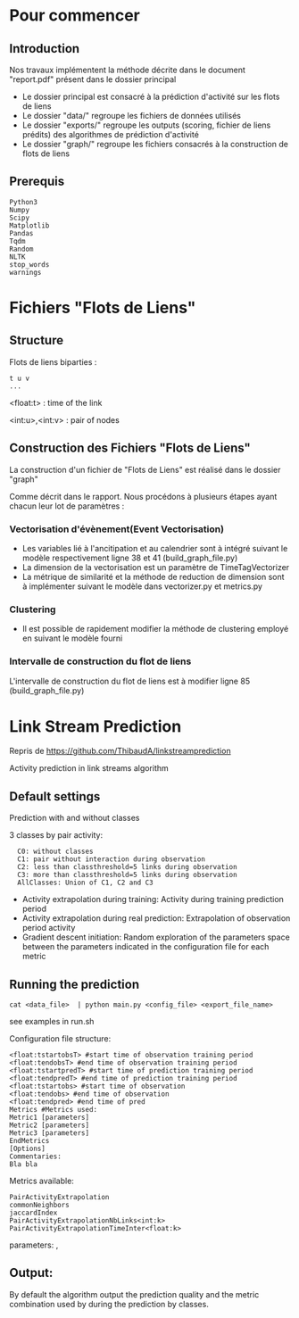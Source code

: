 # Pour commencer

## Introduction

Nos travaux implémentent la méthode décrite dans le document "report.pdf" présent dans le dossier principal

- Le dossier principal est consacré à la prédiction d'activité sur les flots de liens
- Le dossier "data/" regroupe les fichiers de données utilisés
- Le dossier "exports/" regroupe les outputs (scoring, fichier de liens prédits) des algorithmes de prédiction d'activité
- Le dossier "graph/" regroupe les fichiers consacrés à la construction de flots de liens

## Prerequis

```
Python3
Numpy
Scipy
Matplotlib
Pandas
Tqdm
Random
NLTK
stop_words
warnings
```

# Fichiers "Flots de Liens"

## Structure

Flots de liens biparties :

```
t u v
...
```

\<float:t\> : time of the link

\<int:u\>,\<int:v\> : pair of nodes

## Construction des Fichiers "Flots de Liens"

La construction d'un fichier de "Flots de Liens" est réalisé dans le dossier "graph"

Comme décrit dans le rapport. Nous procédons à plusieurs étapes ayant chacun leur lot de paramètres :

### Vectorisation d'évènement(Event Vectorisation)

- Les variables lié à l'ancitipation et au calendrier sont à intégré suivant le modèle respectivement ligne 38 et 41 (build_graph_file.py)
- La dimension de la vectorisation est un paramètre de TimeTagVectorizer
- La métrique de similarité et la méthode de reduction de dimension sont à implémenter suivant le modèle dans vectorizer.py et metrics.py

### Clustering

- Il est possible de rapidement modifier la méthode de clustering employé en suivant le modèle fourni

### Intervalle de construction du flot de liens

L'intervalle de construction du flot de liens est à modifier ligne 85 (build_graph_file.py)

# Link Stream Prediction

Repris de https://github.com/ThibaudA/linkstreamprediction

Activity prediction in link streams algorithm

## Default settings

Prediction with and without classes

3 classes by pair activity:
```
  C0: without classes
  C1: pair without interaction during observation
  C2: less than classthreshold=5 links during observation
  C3: more than classthreshold=5 links during observation
  AllClasses: Union of C1, C2 and C3
```

* Activity extrapolation during training: Activity during training prediction period
* Activity extrapolation during real prediction: Extrapolation of observation period activity
* Gradient descent initiation: Random exploration of the parameters space between the parameters indicated in the configuration file for each metric


## Running the prediction

```
cat <data_file>  | python main.py <config_file> <export_file_name>
```
see examples in run.sh

Configuration file structure:
```
<float:tstartobsT> #start time of observation training period
<float:tendobsT> #end time of observation training period
<float:tstartpredT> #start time of prediction training period
<float:tendpredT> #end time of prediction training period
<float:tstartobs> #start time of observation
<float:tendobs> #end time of observation
<float:tendpred> #end time of pred
Metrics #Metrics used:
Metric1 [parameters]
Metric2 [parameters]
Metric3 [parameters]
EndMetrics
[Options]
Commentaries:
Bla bla
```

Metrics available:

```
PairActivityExtrapolation
commonNeighbors
jaccardIndex
PairActivityExtrapolationNbLinks<int:k>
PairActivityExtrapolationTimeInter<float:k>
```

parameters: <float>,<float>

## Output:

By default the algorithm output the prediction quality and the metric combination used by during the prediction by classes.
